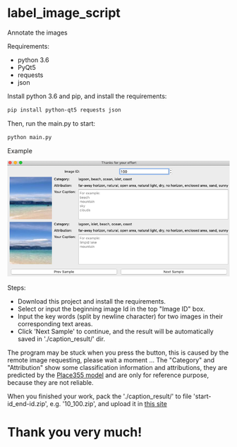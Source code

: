 # label_image_script
Annotate the images

Requirements:
 * python 3.6
 * PyQt5
 * requests
 * json

Install python 3.6 and pip, and install the requirements:
``` bash
pip install python-qt5 requests json
```

Then, run the main.py to start:
``` bash
python main.py
```
Example

![image](example.png)

Steps:
* Download this project and install the requirements.
* Select or input the beginning image Id in the top "Image ID" box.
* Input the key words (split by newline character) for two images in their corresponding text areas.
* Click 'Next Sample' to continue, and the result will be automatically saved in './caption_result/' dir.

The program may be stuck when you press the button, this is caused by the remote image requesting, please wait a moment ...
The "Category" and "Attribution" show some classification information and attributions, they are predicted by the [Place355 model](https://github.com/CSAILVision/places365) and are only for reference purpose, because they are not reliable.

When you finished your work, pack the './caption_result/' to file 'start-id_end-id.zip', e.g. '10_100.zip', and upload it in [this site](http://holer.cc:50347)
# Thank you very much!
